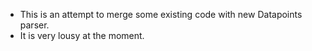 - This is an attempt to merge some existing code with new Datapoints parser.
- It is very lousy at the moment.

